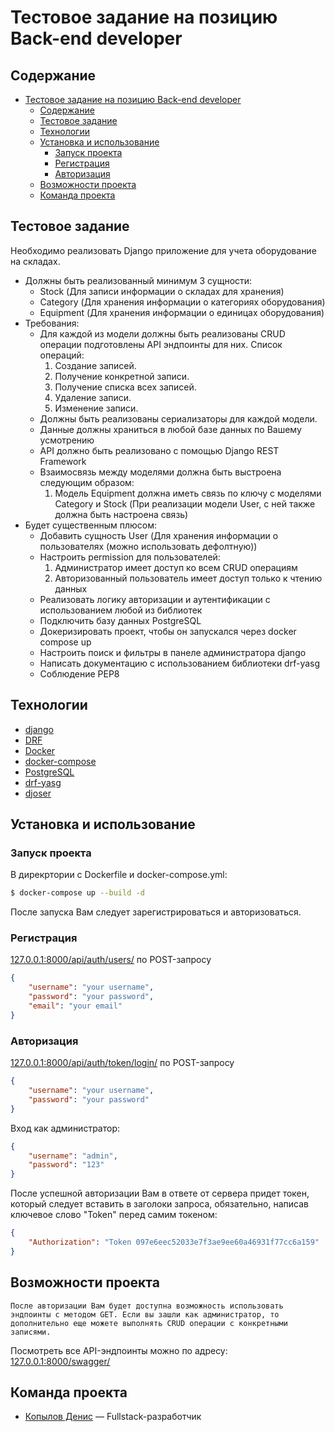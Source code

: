 # Тестовое задание на позицию Back-end developer

## Содержание
- [Тестовое задание на позицию Back-end developer](#тестовое-задание-на-позицию-back-end-developer)
  - [Содержание](#содержание)
  - [Тестовое задание](#тестовое-задание)
  - [Технологии](#технологии)
  - [Установка и использование](#установка-и-использование)
    - [Запуск проекта](#запуск-проекта)
    - [Регистрация](#регистрация)
    - [Авторизация](#авторизация)
  - [Возможности проекта](#возможности-проекта)
  - [Команда проекта](#команда-проекта)

## Тестовое задание
Необходимо реализовать Django приложение для учета оборудование на складах.
* Должны быть реализованный минимум 3 сущности:
  + Stock (Для записи информации о складах для хранения)
  + Category (Для хранения информации о категориях оборудования)
  + Equipment (Для хранения информации о единицах оборудования)
* Требования:
  + Для каждой из модели должны быть реализованы CRUD операции подготовлены API эндпоинты для них. Список операций:
    1. Создание записей.
    2. Получение конкретной записи.
    3. Получение списка всех записей.
    4. Удаление записи.
    5. Изменение записи.
  * Должны быть реализованы сериализаторы для каждой модели.
  * Данные должны храниться в любой базе данных по Вашему усмотрению
  * API должно быть реализовано с помощью Django REST Framework
  * Взаимосвязь между моделями должна быть выстроена следующим образом:
    1. Модель Equipment должна иметь связь по ключу с моделями Category и Stock (При реализации модели User, с ней также должна быть настроена связь)
* Будет существенным плюсом:
  + Добавить сущность User (Для хранения информации о пользователях (можно использовать дефолтную))
  + Настроить permission для пользователей:
    1. Администратор имеет доступ ко всем CRUD операциям
    2. Авторизованный пользователь имеет доступ только к чтению данных
  + Реализовать логику авторизации и аутентификации с использованием любой из библиотек
  + Подключить базу данных PostgreSQL
  + Докеризировать проект, чтобы он запускался через docker compose up
  + Настроить поиск и фильтры в панеле администратора django
  + Написать документацию с использованием библиотеки drf-yasg
  + Соблюдение PEP8


## Технологии
- [django](https://www.djangoproject.com/)
- [DRF]( https://www.django-rest-framework.org/)
- [Docker](https://docs.docker.com)
- [docker-compose](https://docs.docker.com/compose/)
- [PostgreSQL](https://www.postgresql.org/)
- [drf-yasg](https://drf-yasg.readthedocs.io/en/stable/)
- [djoser](https://djoser.readthedocs.io/en/latest/)

## Установка и использование

### Запуск проекта

В дирекртории с Dockerfile и docker-compose.yml:
```bash
$ docker-compose up --build -d 
```
После запуска Вам следует зарегистрироваться и авторизоваться. 

### Регистрация
[127.0.0.1:8000/api/auth/users/](http://127.0.0.1:8000/api/auth/users/) по POST-запросу
```json
{
    "username": "your username",
    "password": "your password",
    "email": "your email" 
}
```

### Авторизация
[127.0.0.1:8000/api/auth/token/login/](http://127.0.0.1:8000/api/auth/token/login/) по POST-запросу
```json
{
    "username": "your username",
    "password": "your password"
}
```
Вход как администратор:
```json
{
    "username": "admin",
    "password": "123"
}
```

После успешной авторизации Вам в ответе от сервера придет токен, который следует вставить в заголоки запроса, обязательно, написав ключевое слово "Token" перед самим токеном:
```json
{
    "Authorization": "Token 097e6eec52033e7f3ae9ee60a46931f77cc6a159"
}
```

## Возможности проекта
`После авторизации Вам будет доступна возможность использовать эндпоинты с методом GET. Если вы зашли как администратор, то дополнительно еще можете выполнять CRUD операции с конкретными записями.`

Посмотреть все API-эндпоинты можно по адресу:
[127.0.0.1:8000/swagger/](http://127.0.0.1:8000/swagger/)

## Команда проекта

- [Копылов Денис](https://t.me/TimeToBeShine) — Fullstack-разработчик
